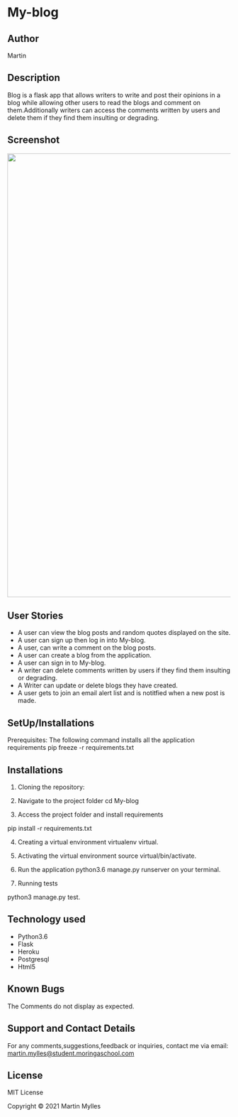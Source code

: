 # My-blog

## Author
Martin

## Description
Blog is a flask app that allows writers to write and post their opinions in a blog while allowing other users to read the blogs and comment on them.Additionally writers can access the comments written by users and delete them if they find them insulting or degrading.

## Screenshot
<img src="" width="1000">


## User Stories
* A user can view the blog posts and random quotes displayed on the site.
* A user can sign up then log in into My-blog.
* A user, can write a comment on the blog posts.
* A user can create a blog from the application.
* A user can sign in to My-blog.
* A writer can delete comments written by users if they find them insulting or degrading.
* A Writer can update or delete blogs they  have created.
* A user gets to join an email alert list and is notitfied when a new post is made.

## SetUp/Installations

Prerequisites:
The following command installs all the application requirements
pip freeze -r requirements.txt

## Installations

1. Cloning the repository:

2. Navigate to the project folder 
cd My-blog

3. Access the project folder and install requirements

pip install -r requirements.txt

4. Creating a virtual environment
virtualenv virtual.

5. Activating the virtual environment
source virtual/bin/activate.

6. Run the application 
python3.6 manage.py runserver on your terminal.

7. Running tests

python3 manage.py test.


## Technology used

* Python3.6
* Flask
* Heroku
* Postgresql
* Html5

## Known Bugs

The Comments do not display as expected.

## Support and Contact Details
For any comments,suggestions,feedback or inquiries, contact me via email: martin.mylles@student.moringaschool.com
## License
MIT License

Copyright © 2021 Martin Mylles